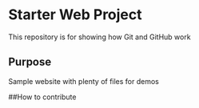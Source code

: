 # Starter Web Project

This repository is for showing how Git and GitHub work

## Purpose

Sample website with plenty of files for demos

##How to contribute

